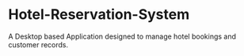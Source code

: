 # Hotel-Reservation-System
A Desktop based Application designed to manage hotel bookings and customer records.
